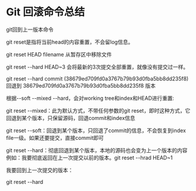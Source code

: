 # Git 回滚命令总结

git回到上一版本命令
 
git reset是指将当前head的内容重置，不会留log信息。
 
git reset HEAD filename  从暂存区中移除文件
 
git reset --hard HEAD~3  会将最新的3次提交全部重置，就像没有提交过一样。
 
git reset --hard commit (38679ed709fd0a3767b79b93d0fba5bb8dd235f8) 回退到 38679ed709fd0a3767b79b93d0fba5bb8dd235f8 版本
 
根据--soft --mixed --hard，会对working tree和index和HEAD进行重置:
 
git reset --mixed：此为默认方式，不带任何参数的git reset，即时这种方式，它回退到某个版本，只保留源码，回退commit和index信息
 
git reset --soft：回退到某个版本，只回退了commit的信息，不会恢复到index file一级。如果还要提交，直接commit即可

git reset --hard：彻底回退到某个版本，本地的源码也会变为上一个版本的内容
例如：我要彻底返回在上一次提交以前的版本。git reset --hrad HEAD~1
 
我要回到上一次提交的版本：
 
git reset --hard